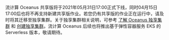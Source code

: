 流计算 Oceanus 共享版将于2021年05月31日17:00正式下线，同时04月15日17:00后也将不再支持新建共享版作业。若您仍有共享版的作业正在运行中，请及时将其迁移至独享集群。关于独享集群相关说明，可参考 [了解 Oceanus 独享集群](https://cloud.tencent.com/document/product/849/48297) 和 [创建独享集群](https://cloud.tencent.com/document/product/849/48298)。流计算 Oceanus 后续也将推出基于弹性容器服务 EKS 的 Serverless 版本，敬请期待。

